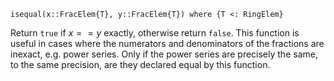 ```
isequal(x::FracElem{T}, y::FracElem{T}) where {T <: RingElem}
```

Return `true` if $x == y$ exactly, otherwise return `false`. This function is useful in cases where the numerators and denominators of the fractions are inexact, e.g. power series. Only if the power series are precisely the same, to the same precision, are they declared equal by this function.
